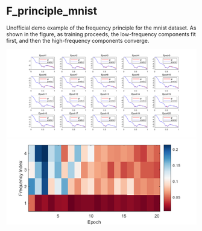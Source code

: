 # F_principle_mnist
Unofficial demo example of the frequency principle for the mnist dataset. As shown in the figure, as training proceeds, the low-frequency components fit first, and then the high-frequency components converge.

![](./results/converge.bmp)
![](./results/error.bmp)

